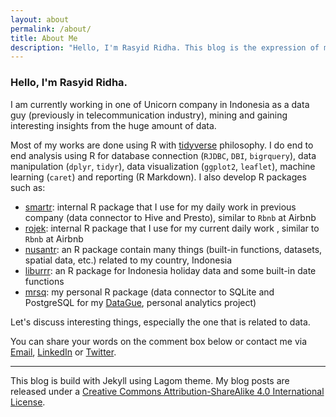 ```yaml
---
layout: about
permalink: /about/
title: About Me
description: "Hello, I'm Rasyid Ridha. This blog is the expression of myself, data and R. Let's discuss interesting things, especially the one that is related to data."
---
```


### Hello, I'm Rasyid Ridha.

I am currently working in one of Unicorn company in Indonesia as a data guy (previously in telecommunication industry), mining and gaining interesting insights from the huge amount of data. 

Most of my works are done using R with [tidyverse](http://tidyverse.org/) philosophy. I do end to end analysis using R for database connection (`RJDBC`, `DBI`, `bigrquery`), data manipulation (`dplyr`, `tidyr`), data visualization (`ggplot2`, `leaflet`), machine learning (`caret`) and reporting (R Markdown). I also develop R packages such as:

- [smartr](http://www.smartfren.com): internal R package that I use for my daily work in previous company (data connector to Hive and Presto), similar to `Rbnb` at Airbnb 
- [rojek](https://www.go-jek.com): internal R package that I use for my current daily work , similar to `Rbnb` at Airbnb 
- [nusantr](https://github.com/rasyidstat/nusantr): an R package contain many things (built-in functions, datasets, spatial data, etc.) related to my country, Indonesia
- [liburrr](https://github.com/rasyidstat/liburrr): an R package for Indonesia holiday data and some built-in date functions
- [mrsq](https://github.com/rasyidstat/mrsq): my personal R package (data connector to SQLite and PostgreSQL for my [DataGue](http://rasyidridha.com/blog/collect-all-the-data/), personal analytics project)

Let's discuss interesting things, especially the one that is related to data.

You can share your words on the comment box below or contact me via [Email](mailto:rasyidstat@gmail.com), [LinkedIn](https://www.linkedin.com/in/muhammad-rasyid-ridha-3b9791b9) or [Twitter](https://twitter.com/rasyidstat).

---

This blog is build with Jekyll using Lagom theme. My blog posts are released under a 
[Creative Commons Attribution-ShareAlike 4.0 International License](http://creativecommons.org/licenses/by-sa/4.0/). 